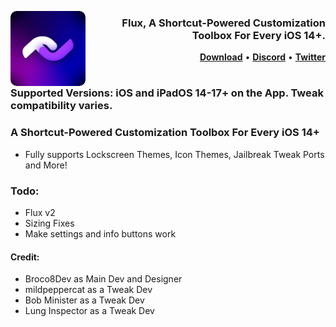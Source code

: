 <p align="left">
  <img align="left" height="120" src="https://github.com/Broco8Dev/Flux/blob/main/icon.png?raw=true" style="float: left; border-radius: 10px;"/>
</p>
<h3 align="right">Flux, A Shortcut-Powered Customization Toolbox For Every iOS 14+.
</h3> 

<p  align="right" >
  <strong><a  href="https://github.com/Broco8Dev/Flux/releases/latest">Download</a></strong>
  •
  <strong><a  href="https://discord.gg/HSwNpGtS79">Discord</a></strong>
  •
  <strong><a  href="https://twitter.com/Broco8Real">Twitter</a></strong>
</p>
<div class="clear"></div>


#

### Supported Versions: iOS and iPadOS 14-17+ on the App. Tweak compatibility varies.

### A Shortcut-Powered Customization Toolbox For Every iOS 14+
- Fully supports Lockscreen Themes, Icon Themes, Jailbreak Tweak Ports and More!

### Todo:
- Flux v2
- Sizing Fixes
- Make settings and info buttons work

#### Credit:
- Broco8Dev as Main Dev and Designer
- mildpeppercat as a Tweak Dev
- Bob Minister as a Tweak Dev
- Lung Inspector as a Tweak Dev
